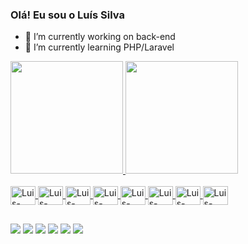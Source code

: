 ### Olá! Eu sou o Luís Silva 

- 🔭 I’m currently working on back-end
- 🌱 I’m currently learning PHP/Laravel

<div>
  <a href="https://beacons.ai/LuiSilvak">
  <img height="180em" src="https://github-readme-stats.vercel.app/api?username=LuiSilvak&show_icons=true&theme=dark&include_all_commits=true&count_private=true"/>
  <img height="180em" src="https://github-readme-stats.vercel.app/api/top-langs/?username=LuiSilvak&layout=compact&langs_count=16&theme=dark"/>
</div>
<div style="display: inline_block"><br>
   <img align="center" alt="Luis-PHP" height="30" width="40" src="https://cdn.jsdelivr.net/gh/devicons/devicon@latest/icons/php/php-original.svg" />
   <img align="center" alt="Luis-Python" height="30" width="40" src="https://cdn.jsdelivr.net/gh/devicons/devicon@latest/icons/python/python-original.svg" />
   <img align="center" alt="Luis-Laravel" height="30" width="40" src="https://cdn.jsdelivr.net/gh/devicons/devicon@latest/icons/laravel/laravel-original.svg" />
   <img align="center" alt="Luis-Selenium" height="30" width="40" src="https://cdn.jsdelivr.net/gh/devicons/devicon@latest/icons/selenium/selenium-original.svg" />
   <img align="center" alt="Luis-Linux" height="30" width="40" src="https://cdn.jsdelivr.net/gh/devicons/devicon@latest/icons/linux/linux-original.svg" /> 
  <img align="center" alt="Luis-Powershell" height="30" width="40" src="https://cdn.jsdelivr.net/gh/devicons/devicon@latest/icons/powershell/powershell-original.svg" />
   <img align="center" alt="Luis-Docker" height="30" width="40" src="https://cdn.jsdelivr.net/gh/devicons/devicon@latest/icons/docker/docker-original.svg" />
   <img align="center" alt="Luis-Ansible" height="30" width="40" src="https://cdn.jsdelivr.net/gh/devicons/devicon@latest/icons/ansible/ansible-original.svg" />
</div>

##

<div>
  <a href="#" target="_blank"><img src="https://img.shields.io/badge/Gmail-D14836?style=for-the-badge&logo=gmail&logoColor=white" target="_blank"></a>
  <a href="#" target="_blank"><img src="https://img.shields.io/badge/Discord-7289DA?style=for-the-badge&logo=discord&logoColor=white" target="_blank"></a>
  <a href="#" target="_blank"><img src="https://img.shields.io/badge/LinkedIn-0077B5?style=for-the-badge&logo=linkedin&logoColor=white" target="_blank"></a>
  <a href="#" target="_blank"><img src="https://img.shields.io/badge/LinkedIn-0077B5?style=for-the-badge&logo=linkedin&logoColor=white" target="_blank"></a>
  <a href="#" target="_blank"><img src="https://img.shields.io/badge/Instagram-E4405F?style=for-the-badge&logo=instagram&logoColor=white" target="_blank"></a>
  <a href="#" target="_blank"><img src="https://img.shields.io/badge/GitLab-330F63?style=for-the-badge&logo=gitlab&logoColor=white" target="_blank"></a>
</div>

##

